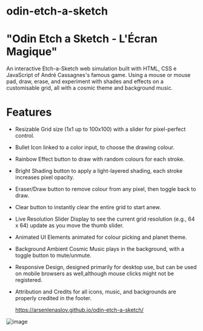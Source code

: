 # odin-etch-a-sketch
# "Odin Etch a Sketch - L'Écran Magique"

An interactive Etch-a-Sketch web simulation built with HTML, CSS e JavaScript of André Cassagnes's famous game. Using a mouse or mouse pad, draw, erase, and experiment with shades and effects on a customisable grid, all with a cosmic theme and background music.

# Features
- Resizable Grid size (1x1 up to 100x100) with a slider for pixel-perfect control.
- Bullet Icon linked to a color input, to choose the drawing colour.
- Rainbow Effect button to draw with random colours for each stroke.
- Bright Shading button to apply a light-layered shading, each stroke increases pixel opacity.
- Eraser/Draw button to remove colour from any pixel, then toggle back to draw.
- Clear button to instantly clear the entire grid to start anew.
- Live Resolution Slider Display to see the current grid resolution (e.g., 64 x 64) update as you move the thumb slider.
- Animated UI Elements animated for colour picking and planet theme.
- Background Ambient Cosmic Music plays in the background, with a toggle button to mute/unmute.
- Responsive Design, designed primarily for desktop use, but can be used on mobile browsers as well,although mouse clicks might not be registered. 
- Attribution and Credits for all icons, music, and backgrounds are properly credited in the footer.

  https://arsenlenaslov.github.io/odin-etch-a-sketch/

![image](https://github.com/user-attachments/assets/b5dc52dc-49ea-44b1-917b-2e54ca1d3895)
